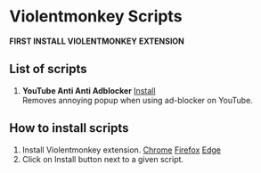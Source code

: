 # Violentmonkey Scripts

**FIRST INSTALL VIOLENTMONKEY EXTENSION**

## List of scripts
1. **YouTube Anti Anti Adblocker**
   [Install](https://github.com/kostek001/monkey-scripts/raw/main/yt-anti-anti-adblocker.user.js)  
   Removes annoying popup when using ad-blocker on YouTube.

## How to install scripts
1. Install Violentmonkey extension.
   [Chrome](https://chrome.google.com/webstore/detail/violentmonkey/jinjaccalgkegednnccohejagnlnfdag)
   [Firefox](https://addons.mozilla.org/pl/firefox/addon/violentmonkey/)
   [Edge](https://microsoftedge.microsoft.com/addons/detail/violentmonkey/eeagobfjdenkkddmbclomhiblgggliao)
2. Click on Install button next to a given script.
